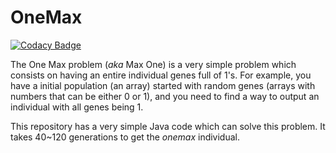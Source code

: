 # OneMax 
[![Codacy Badge](https://api.codacy.com/project/badge/Grade/3c51f60c552142ec80e9963c59dab307)](https://www.codacy.com/manual/joseivanchechen/OneMax?utm_source=github.com&amp;utm_medium=referral&amp;utm_content=ivanch/OneMax&amp;utm_campaign=Badge_Grade)

The One Max problem (*aka* Max One) is a very simple problem which consists on having an entire individual genes full of 1's.
For example, you have a initial population (an array) started with random genes (arrays with numbers that can be either 0 or 1), and you need to find a way to output an individual with all genes being 1.

This repository has a very simple Java code which can solve this problem.
It takes 40~120 generations to get the *onemax* individual. 
